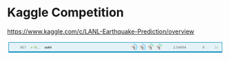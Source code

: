# Kaggle Competition
https://www.kaggle.com/c/LANL-Earthquake-Prediction/overview

![result](https://github.com/chiru1221/earthquake/blob/master/result.PNG?raw=true)
